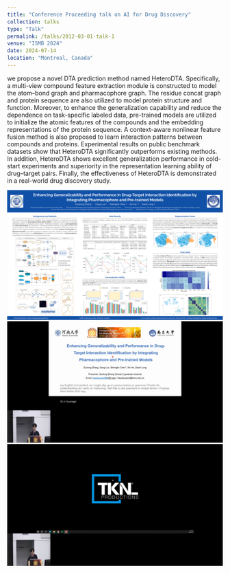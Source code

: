 ```yaml
---
title: "Conference Proceeding talk on AI for Drug Discovery"
collection: talks
type: "Talk"
permalink: /talks/2012-03-01-talk-1
venue: "ISMB 2024"
date: 2024-07-14
location: "Montreal, Canada"
---
```


we propose a novel DTA prediction method named HeteroDTA. Specifically, a multi-view compound feature extraction module is constructed to model the atom–bond graph and pharmacophore graph. The residue concat graph and protein sequence are also utilized to model protein structure and function. Moreover, to enhance the generalization capability and reduce the dependence on task-specific labeled data, pre-trained models are utilized to initialize the atomic features of the compounds and the embedding representations of the protein sequence. A context-aware nonlinear feature fusion method is also proposed to learn interaction patterns between compounds and proteins. Experimental results on public benchmark datasets show that HeteroDTA significantly outperforms existing methods. In addition, HeteroDTA shows excellent generalization performance in cold-start experiments and superiority in the representation learning ability of drug–target pairs. Finally, the effectiveness of HeteroDTA is demonstrated in a real-world drug discovery study.


![](/images/ISMB/ISMB-poster.png)
![](/images/ISMB-talk1.png)
![](/images/ISMB-talk2.png)